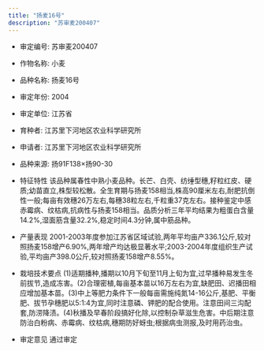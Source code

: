```yaml
---
title: "扬麦16号"
description: "苏审麦200407"
---
```

* 审定编号:  苏审麦200407

*  作物名称:  小麦

*  品种名称:  扬麦16号

*  审定年份:  2004

*  审定单位:  江苏省

* 育种者:  江苏里下河地区农业科学研究所

*  申请者:  江苏里下河地区农业科学研究所

*  品种来源:  扬91F138×扬90-30

*  特征特性
该品种属春性中熟小麦品种。长芒、白壳、纺缍型穗,籽粒红皮、硬质;幼苗直立,株型较松散。全生育期与扬麦158相当,株高90厘米左右,耐肥抗倒性一般;每亩有效穗26万左右,每穗38粒左右,千粒重37克左右。接种鉴定中感赤霉病、纹枯病,抗病性与扬麦158相当。品质分析三年平均结果为粗蛋白含量14.2%,湿面筋含量32.2%,稳定时间4.3分钟,属中筋品种。

*  产量表现
2001-2003年度参加江苏省区域试验,两年平均亩产336.1公斤,较对照扬麦158增产6.90%,两年增产均达极显著水平;2003-2004年度组织生产试验,平均亩产398.0公斤,较对照扬麦158增产8.55%。

*  栽培技术要点
(1)适期播种,播期以10月下旬至11月上旬为宜,过早播种易发生冬前拔节,造成冻害。(2)合理密植,每亩基本苗以16万左右为宜,缺肥田、迟播田相应增加基本苗。(3)中上等肥力条件下一般每亩需施纯氮14-16公斤,基肥、平衡肥、拔节孕穗肥以5:1:4为宜,同时注意磷、钾肥的配合使用。注意田间三沟配套,防涝降渍。(4)秋播及早春阶段搞好化除,以控制杂草滋生危害。中后期注意防治白粉病、赤霉病、纹枯病,穗期防好蚜虫;根据病虫测报,及时用药治虫。

*  审定意见
通过审定
